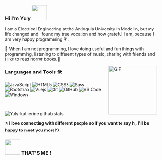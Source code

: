 ### Hi I'm Yuly <img src="https://media.giphy.com/media/mGcNjsfWAjY5AEZNw6/giphy.gif" width="50"></h2>

<p>
I am a Electrical Engineering at the Antioquia University in Medellín, but my life changed and I found my true vocation and how grateful I am, because I am very happy programming 💗..</p>
<p> 🌻 When I am not programming, I love doing useful and fun things with programming, listening to different types of music, sharing with friends and I like to read horror books.👯</p>

<img align="right" alt="GIF" height="160px" src="https://media.giphy.com/media/du3J3cXyzhj75IOgvA/giphy.gif" />


### Languages and Tools 🛠 

![JavaScript](https://img.shields.io/badge/-JavaScript-%23F7DF1C?style=flat-square&logo=javascript&logoColor=000000&labelColor=%23F7DF1C&color=%23FFCE5A)
![HTML5](https://img.shields.io/badge/-HTML5-%23E44D27?style=flat-square&logo=html5&logoColor=ffffff)
![CSS3](https://img.shields.io/badge/-CSS3-%231572B6?style=flat-square&logo=css3)
![Sass](https://img.shields.io/badge/-Sass-%23CC6699?style=flat-square&logo=sass&logoColor=ffffff)
![Bootstrap](https://img.shields.io/badge/-Bootstrap-563D7C?style=flat-square&logo=Bootstrap)
![Vuejs](https://img.shields.io/badge/-Vuejs-339933?style=flat-square&logo=Vue.js&logoColor=ffffff)
![Git](https://img.shields.io/badge/-Git-%23F05032?style=flat-square&logo=git&logoColor=%23ffffff)
![GitHub](https://img.shields.io/badge/-GitHub-181717?style=flat-square&logo=github)
![VS Code](http://img.shields.io/badge/-VS%20Code-007ACC?style=flat-square&logo=visual-studio-code&logoColor=ffffff)
![Windows](http://img.shields.io/badge/-Windows-0078D6?style=flat-square&logo=windows&logoColor=ffffff)

<br/>


 ![Yuly-katherine github stats](https://github-readme-stats.vercel.app/api?username=Yuly-katherine&show_icons=true)
  

<b>⭐️ I love connecting with different people so if you want to say hi, I'll be happy to meet you more!:)</b>
  

### <img src="https://media.giphy.com/media/VgCDAzcKvsR6OM0uWg/giphy.gif" width="50"> THAT'S ME !



<!--
**Yuly-katherine/Yuly-katherine** is a ✨ _special_ ✨ repository because its `README.md` (this file) appears on your GitHub profile.

Here are some ideas to get you started:

- 🔭 I’m currently working on ...
- 🌱 I’m currently learning ...
- 👯 I’m looking to collaborate on ...
- 🤔 I’m looking for help with ...
- 💬 Ask me about ...
- 📫 How to reach me: ...
- 😄 Pronouns: ...
- ⚡ Fun fact: ...
-->



